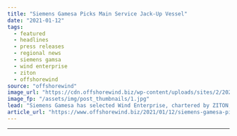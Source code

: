 ```yaml
---
title: "Siemens Gamesa Picks Main Service Jack-Up Vessel"
date: "2021-01-12"
tags: 
  - featured
  - headlines
  - press releases
  - regional news
  - siemens gamsa
  - wind enterprise
  - ziton
  - offshorewind
source: "offshorewind"
image_url: "https://cdn.offshorewind.biz/wp-content/uploads/sites/2/2021/01/12142004/Siemens-Gamesa-Picks-Main-Service-Jack-Up-Vessel.jpg"
image_fp: "/assets/img/post_thumbnails/1.jpg"
lead: "Siemens Gamesa has selected Wind Enterprise, chartered by ZITON, as its main service jack-up"
article_url: "https://www.offshorewind.biz/2021/01/12/siemens-gamesa-picks-main-service-jack-up-vessel/"
---
```


---
